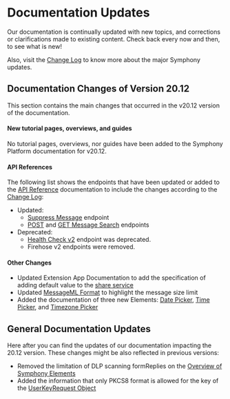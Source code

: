 # Documentation Updates

Our documentation is continually updated with new topics, and corrections or clarifications made to existing content. Check back every now and then, to see what is new!

Also, visit the [Change Log](change-log.md) to know more about the major Symphony updates.

## Documentation Changes of Version 20.12

This section contains the main changes that occurred in the v20.12 version of the documentation.

#### **New tutorial pages, overviews, and guides**

No tutorial pages, overviews, nor guides have been added to the Symphony Platform documentation for v20.12.

#### **API References**

The following list shows the endpoints that have been updated or added to the [API Reference](%20https://rest-api.symphony.com/v20.10/reference) documentation to include the changes according to the [Change Log](change-log.md):

* Updated: 
  * [Suppress Message](https://developers.symphony.com/restapi/v20.12/reference#suppress-message) endpoint
  * [POST](https://developers.symphony.com/restapi/v20.12/reference#message-search-post) and [GET Message Search](https://developers.symphony.com/restapi/v20.12/reference#message-search-get) endpoints
* Deprecated:
  * [Health Check v2](https://developers.symphony.com/restapi/v20.12/reference#health-check-v2) endpoint was deprecated.
  * Firehose v2 endpoints were removed.

#### Other Changes

* Updated Extension App Documentation to add the specification of adding default value to the [share service](../building-extension-applications-on-symphony/overview-of-extension-api/extension-api-services/share-service.md)
* Updated [MessageML Format](../building-bots-on-symphony/messages/overview-of-messageml/message-format-messageml.md#message-size-limits) to highlight the message size limit
* Added the documentation of three new Elements: [Date Picker](../building-bots-on-symphony/symphony-elements/available-elements/date-picker.md), [Time Picker](../building-bots-on-symphony/symphony-elements/available-elements/time-picker.md), and [Timezone Picker](../building-bots-on-symphony/symphony-elements/available-elements/timezone-picker.md)

## General Documentation Updates

Here after you can find the updates of our documentation impacting the 20.12 version. These changes might be also reflected in previous versions:

* Removed the limitation of DLP scanning formReplies on the [Overview of Symphony Elements](../building-bots-on-symphony/symphony-elements/)
* Added the information that only PKCS8 format is allowed for the key of the [UserKeyRequest Object](https://developers.symphony.com/restapi/reference#userkeyrequest-object)



